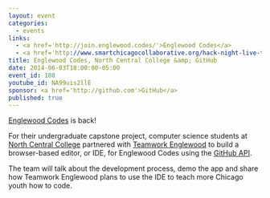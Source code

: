 ```yaml
---
layout: event
categories: 
  - events
links:
  - <a href='http://join.englewood.codes/'>Englewood Codes</a>
  - <a href='http://www.smartchicagocollaborative.org/hack-night-live-the-return-englewood-codes/'>Hack Night Live: The Return Englewood Codes</a>
title: Englewood Codes, North Central College &amp; GitHub
date: 2014-06-03T18:00:00-05:00
event_id: 108
youtube_id: NA99uis2llE
sponsor: <a href='http://github.com'>GitHub</a>
published: true
---
```


[Englewood Codes](http://englewood.codes/) is back!

For their undergraduate capstone project, computer science students at [North Central College](http://www.northcentralcollege.edu/home) partnered with [Teamwork Englewood](https://twitter.com/tmwkenglewood) to build a browser-based editor, or IDE, for Englewood Codes using the [GitHub API](https://developer.github.com/).

The team will talk about the development process, demo the app and share how Teamwork Englewood plans to use the IDE to teach more Chicago youth how to code.